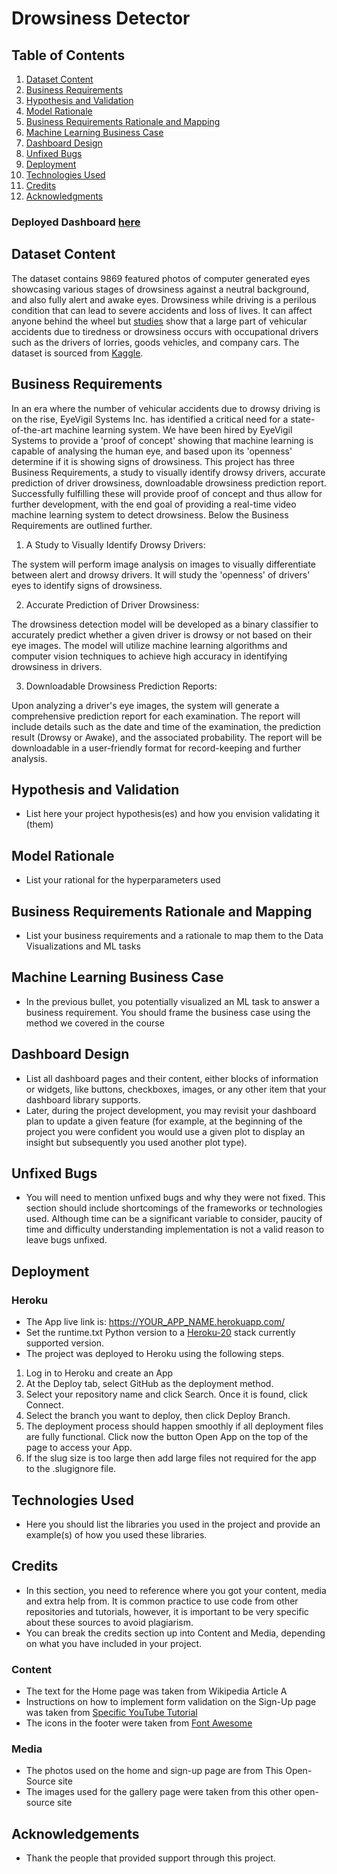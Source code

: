 # Drowsiness Detector

## Table of Contents
1. [Dataset Content](#dataset-content)
2. [Business Requirements](#business-requirements)
3. [Hypothesis and Validation](#hypothesis-and-validation)
4. [Model Rationale](#model-rationale)
5. [Business Requirements Rationale and Mapping](#business-requirements-rationale-and-mapping)
6. [Machine Learning Business Case](#machine-learning-business-case)
7. [Dashboard Design](#dashboard-design)
8. [Unfixed Bugs](#unfixed-bugs)
9. [Deployment](#deployment)
10. [Technologies Used](#technologies-used)
11. [Credits](#credits)
12. [Acknowledgments](#acknowledgements)

### Deployed Dashboard [here](https://drowsiness-detector-2d6e5a9a5e32.herokuapp.com/)


## Dataset Content
The dataset contains 9869 featured photos of computer generated eyes showcasing various stages of drowsiness against a neutral background, and also fully alert and awake eyes. Drowsiness while driving is a perilous condition that can lead to severe accidents and loss of lives. It can affect anyone behind the wheel but [studies](https://www.ncbi.nlm.nih.gov/pmc/articles/PMC1757738/) show that a large part of vehicular accidents due to tiredness or drowsiness occurs with occupational drivers such as the drivers of lorries, goods vehicles, and company cars. The dataset is sourced from [Kaggle](https://www.kaggle.com/datasets/hazemfahmy/openned-closed-eyes).


## Business Requirements
In an era where the number of vehicular accidents due to drowsy driving is on the rise, EyeVigil Systems Inc. has identified a critical need for a state-of-the-art machine learning system. We have been hired by EyeVigil Systems to provide a 'proof of concept' showing that machine learning is capable of analysing the human eye, and based upon its 'openness' determine if it is showing signs of drowsiness. This project has three Business Requirements, a study to visually identify drowsy drivers, accurate prediction of driver drowsiness, downloadable drowsiness prediction report. Successfully fulfilling these will provide proof of concept and thus allow for further development, with the end goal of providing a real-time video machine learning system to detect drowsiness. Below the Business Requirements are outlined further.

1. A Study to Visually Identify Drowsy Drivers:

The system will perform image analysis on images to visually differentiate between alert and drowsy drivers. It will study the 'openness' of drivers' eyes to identify signs of drowsiness.

2. Accurate Prediction of Driver Drowsiness:

The drowsiness detection model will be developed as a binary classifier to accurately predict whether a given driver is drowsy or not based on their eye images. The model will utilize machine learning algorithms and computer vision techniques to achieve high accuracy in identifying drowsiness in drivers.

3. Downloadable Drowsiness Prediction Reports:

Upon analyzing a driver's eye images, the system will generate a comprehensive prediction report for each examination. The report will include details such as the date and time of the examination, the prediction result (Drowsy or Awake), and the associated probability. The report will be downloadable in a user-friendly format for record-keeping and further analysis.


## Hypothesis and Validation
* List here your project hypothesis(es) and how you envision validating it (them) 


## Model Rationale
* List your rational for the hyperparameters used

## Business Requirements Rationale and Mapping
* List your business requirements and a rationale to map them to the Data Visualizations and ML tasks


## Machine Learning Business Case
* In the previous bullet, you potentially visualized an ML task to answer a business requirement. You should frame the business case using the method we covered in the course 


## Dashboard Design
* List all dashboard pages and their content, either blocks of information or widgets, like buttons, checkboxes, images, or any other item that your dashboard library supports.
* Later, during the project development, you may revisit your dashboard plan to update a given feature (for example, at the beginning of the project you were confident you would use a given plot to display an insight but subsequently you used another plot type).



## Unfixed Bugs
* You will need to mention unfixed bugs and why they were not fixed. This section should include shortcomings of the frameworks or technologies used. Although time can be a significant variable to consider, paucity of time and difficulty understanding implementation is not a valid reason to leave bugs unfixed.

## Deployment
### Heroku

* The App live link is: https://YOUR_APP_NAME.herokuapp.com/ 
* Set the runtime.txt Python version to a [Heroku-20](https://devcenter.heroku.com/articles/python-support#supported-runtimes) stack currently supported version.
* The project was deployed to Heroku using the following steps.

1. Log in to Heroku and create an App
2. At the Deploy tab, select GitHub as the deployment method.
3. Select your repository name and click Search. Once it is found, click Connect.
4. Select the branch you want to deploy, then click Deploy Branch.
5. The deployment process should happen smoothly if all deployment files are fully functional. Click now the button Open App on the top of the page to access your App.
6. If the slug size is too large then add large files not required for the app to the .slugignore file.


## Technologies Used
* Here you should list the libraries you used in the project and provide an example(s) of how you used these libraries.


## Credits 

* In this section, you need to reference where you got your content, media and extra help from. It is common practice to use code from other repositories and tutorials, however, it is important to be very specific about these sources to avoid plagiarism. 
* You can break the credits section up into Content and Media, depending on what you have included in your project. 

### Content 

- The text for the Home page was taken from Wikipedia Article A
- Instructions on how to implement form validation on the Sign-Up page was taken from [Specific YouTube Tutorial](https://www.youtube.com/)
- The icons in the footer were taken from [Font Awesome](https://fontawesome.com/)

### Media

- The photos used on the home and sign-up page are from This Open-Source site
- The images used for the gallery page were taken from this other open-source site



## Acknowledgements
* Thank the people that provided support through this project.

